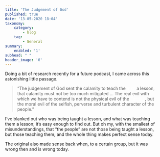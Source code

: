 ```yaml
---
title: 'The Judgement of God'
published: true
date: '13-05-2020 18:04'
taxonomy:
    category:
        - blog
    tag:
        - General
summary:
    enabled: '1'
subhead: " "
header_image: '0'
--- 
```

Doing a bit of research recently for a future podcast, I came across this astonishing little passage.

> “The judgement of God sent the calamity to teach the <span style="color: white;">Irish</span> a lesson, that calamity must not be too much mitigated … The real evil with which we have to contend is not the physical evil of the <span style="color: white;">Famine</span>, but the moral evil of the selfish, perverse and turbulent character of the people.”

I’ve blanked out who was being taught a lesson, and what was teaching them a lesson; it’s easy enough to find out. But oh my, with the smallest of misunderstandings, that “the people” are not those being taught a lesson, but those teaching them, and the whole thing makes perfect sense today.

The original also made sense back when, to a certain group, but it was wrong then and is wrong today.
